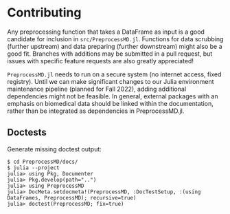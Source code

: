 # Contributing

Any preprocessing function that takes a DataFrame as input is a good candidate for inclusion in `src/PreprocessMD.jl`.
Functions for data scrubbing (further upstream) and data preparing (further downstream) might also be a good fit. 
Branches with additions may be submitted in a pull request, but issues with specific feature requests are also greatly appreciated!

`PreprocessMD.jl` needs to run on a secure system (no internet access, fixed registry).
Until we can make significant changes to our Julia environment maintenance pipeline (planned for Fall 2022), adding additional dependencies might not be feasible.
In general, external packages with an emphasis on biomedical data should be linked within the documentation, rather than be integrated as dependencies in PreprocessMD.jl.

## Doctests

Generate missing doctest output:
```
$ cd PreprocessMD/docs/
$ julia --project
julia> using Pkg, Documenter
julia> Pkg.develop(path="..")
julia> using PreprocessMD
julia> DocMeta.setdocmeta!(PreprocessMD, :DocTestSetup, :(using DataFrames, PreprocessMD); recursive=true)
julia> doctest(PreprocessMD; fix=true)
```

